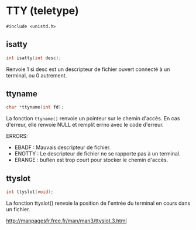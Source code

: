 # TTY (teletype) #

`#include <unistd.h>`

## isatty ##

```C
int isatty(int desc);
```

Renvoie 1 si desc est un descripteur de fichier ouvert connecté à un terminal, ou 0 autrement.  

## ttyname ##

```C
char *ttyname(int fd);
```

La fonction `ttyname()` renvoie un pointeur sur le chemin d'accès. En cas d'erreur, elle renvoie NULL et remplit errno avec le code d'erreur.

ERRORS:

* EBADF : Mauvais descripteur de fichier.
* ENOTTY : Le descripteur de fichier ne se rapporte pas à un terminal.
* ERANGE : buflen est trop court pour stocker le chemin d'accès.

## ttyslot ##

```C
int ttyslot(void);
```

La fonction ttyslot() renvoie la position de l'entrée du terminal en cours dans un fichier.

http://manpagesfr.free.fr/man/man3/ttyslot.3.html 
